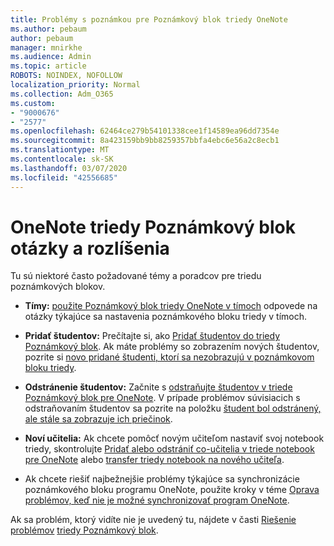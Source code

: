 ```yaml
---
title: Problémy s poznámkou pre Poznámkový blok triedy OneNote
ms.author: pebaum
author: pebaum
manager: mnirkhe
ms.audience: Admin
ms.topic: article
ROBOTS: NOINDEX, NOFOLLOW
localization_priority: Normal
ms.collection: Adm_O365
ms.custom:
- "9000676"
- "2577"
ms.openlocfilehash: 62464ce279b54101338cee1f14589ea96dd7354e
ms.sourcegitcommit: 8a423159bb9bb8259357bbfa4ebc6e56a2c8ecb1
ms.translationtype: MT
ms.contentlocale: sk-SK
ms.lasthandoff: 03/07/2020
ms.locfileid: "42556685"
---
```

# <a name="onenote-class-notebook-issues-and-resolutions"></a>OneNote triedy Poznámkový blok otázky a rozlíšenia

Tu sú niektoré často požadované témy a poradcov pre triedu poznámkových blokov.

- **Tímy:** [použite Poznámkový blok triedy OneNote v tímoch](https://support.office.com/article/bd77f11f-27cd-4d41-bfbd-2b11799f1440) odpovede na otázky týkajúce sa nastavenia poznámkového bloku triedy v tímoch.

- **Pridať študentov:** Prečítajte si, ako [Pridať študentov do triedy Poznámkový blok](https://support.office.com/article/149882af-506a-4689-9fee-39309b97aae8). Ak máte problémy so zobrazením nových študentov, pozrite si [novo pridané študenti, ktorí sa nezobrazujú v poznámkovom bloku triedy](https://support.office.com/article/4da02c45-b435-4af1-921b-51b8ee40e1c9).

- **Odstránenie študentov:** Začnite s [odstraňujte študentov v triede Poznámkový blok pre OneNote](https://support.office.com/article/86dcf019-408f-4de8-8055-eb61f1578c3c). V prípade problémov súvisiacich s odstraňovaním študentov sa pozrite na položku [študent bol odstránený, ale stále sa zobrazuje ich priečinok](https://support.office.com/article/0ed81eaa-c14a-436f-bb6f-ce95f130cc71).

- **Noví učitelia:** Ak chcete pomôcť novým učiteľom nastaviť svoj notebook triedy, skontrolujte [Pridať alebo odstrániť co-učitelia v triede notebook pre OneNote](https://support.office.com/article/fdcb870b-49a7-4a14-9ea6-d817f88026f8) alebo [transfer triedy notebook na nového učiteľa](https://support.office.com/article/84ef5d4a-0eec-4d5b-bc22-1317bc3b9027).

- Ak chcete riešiť najbežnejšie problémy týkajúce sa synchronizácie poznámkového bloku programu OneNote, použite kroky v téme [Oprava problémov, keď nie je možné synchronizovať program OneNote](https://support.office.com/article/Fix-issues-when-you-can-t-sync-OneNote-299495ef-66d1-448f-90c1-b785a6968d45).

Ak sa problém, ktorý vidíte nie je uvedený tu, nájdete v časti [Riešenie problémov](https://support.office.com/article/class-notebook-ee70aff9-52e8-449f-be6a-7cbc1d65eaea#ID0EAABAAA=Manage&ID0EABAAA=Troubleshoot) [triedy Poznámkový blok](https://support.office.com/article/class-notebook-ee70aff9-52e8-449f-be6a-7cbc1d65eaea). 


